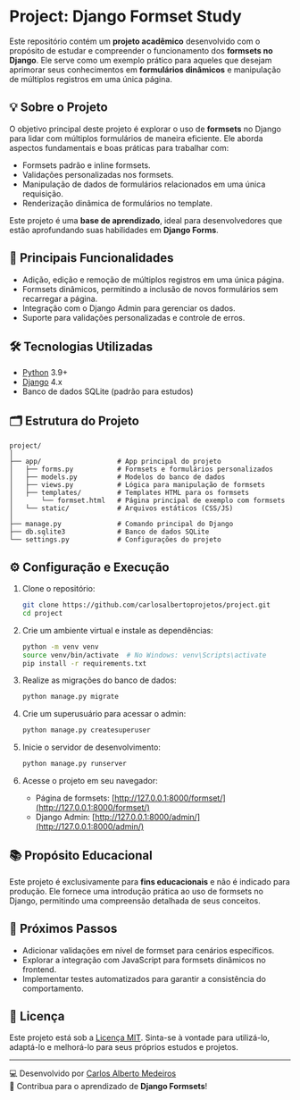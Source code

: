 # Project: Django Formset Study

Este repositório contém um **projeto acadêmico** desenvolvido com o propósito de estudar e compreender o funcionamento dos **formsets no Django**. Ele serve como um exemplo prático para aqueles que desejam aprimorar seus conhecimentos em **formulários dinâmicos** e manipulação de múltiplos registros em uma única página.

## 💡 **Sobre o Projeto**

O objetivo principal deste projeto é explorar o uso de **formsets** no Django para lidar com múltiplos formulários de maneira eficiente. Ele aborda aspectos fundamentais e boas práticas para trabalhar com:

- Formsets padrão e inline formsets.
- Validações personalizadas nos formsets.
- Manipulação de dados de formulários relacionados em uma única requisição.
- Renderização dinâmica de formulários no template.

Este projeto é uma **base de aprendizado**, ideal para desenvolvedores que estão aprofundando suas habilidades em **Django Forms**.

## 🚀 **Principais Funcionalidades**

- Adição, edição e remoção de múltiplos registros em uma única página.
- Formsets dinâmicos, permitindo a inclusão de novos formulários sem recarregar a página.
- Integração com o Django Admin para gerenciar os dados.
- Suporte para validações personalizadas e controle de erros.

## 🛠️ **Tecnologias Utilizadas**

- [Python](https://www.python.org/) 3.9+
- [Django](https://www.djangoproject.com/) 4.x
- Banco de dados SQLite (padrão para estudos)

## 🗂️ **Estrutura do Projeto**

```plaintext
project/
│
├── app/                   # App principal do projeto
│   ├── forms.py           # Formsets e formulários personalizados
│   ├── models.py          # Modelos do banco de dados
│   ├── views.py           # Lógica para manipulação de formsets
│   ├── templates/         # Templates HTML para os formsets
│       └── formset.html   # Página principal de exemplo com formsets
│   └── static/            # Arquivos estáticos (CSS/JS)
│
├── manage.py              # Comando principal do Django
├── db.sqlite3             # Banco de dados SQLite
└── settings.py            # Configurações do projeto
```

## ⚙️ **Configuração e Execução**

1. Clone o repositório:
   ```bash
   git clone https://github.com/carlosalbertoprojetos/project.git
   cd project
   ```

2. Crie um ambiente virtual e instale as dependências:
   ```bash
   python -m venv venv
   source venv/bin/activate  # No Windows: venv\Scripts\activate
   pip install -r requirements.txt
   ```

3. Realize as migrações do banco de dados:
   ```bash
   python manage.py migrate
   ```

4. Crie um superusuário para acessar o admin:
   ```bash
   python manage.py createsuperuser
   ```

5. Inicie o servidor de desenvolvimento:
   ```bash
   python manage.py runserver
   ```

6. Acesse o projeto em seu navegador:
   - Página de formsets: [http://127.0.0.1:8000/formset/](http://127.0.0.1:8000/formset/)
   - Django Admin: [http://127.0.0.1:8000/admin/](http://127.0.0.1:8000/admin/)

## 📚 **Propósito Educacional**

Este projeto é exclusivamente para **fins educacionais** e não é indicado para produção. Ele fornece uma introdução prática ao uso de formsets no Django, permitindo uma compreensão detalhada de seus conceitos.

## 🌟 **Próximos Passos**

- Adicionar validações em nível de formset para cenários específicos.
- Explorar a integração com JavaScript para formsets dinâmicos no frontend.
- Implementar testes automatizados para garantir a consistência do comportamento.

## 📄 **Licença**

Este projeto está sob a [Licença MIT](LICENSE). Sinta-se à vontade para utilizá-lo, adaptá-lo e melhorá-lo para seus próprios estudos e projetos.

---

💻 Desenvolvido por [Carlos Alberto Medeiros](https://www.linkedin.com/in/carlos-alberto-medeiros-29aa6258/)  
🌟 Contribua para o aprendizado de **Django Formsets**!
